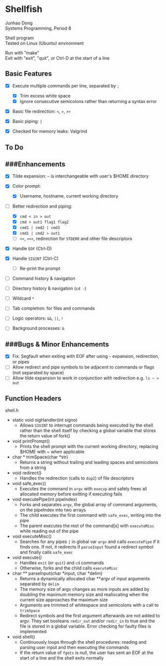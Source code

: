 Shellfish
======
Junhao Dong  
Systems Programming, Period 8

Shell program  
Tested on Linux (Ubuntu) environment

Run with "make"  
Exit with "exit", "quit", or Ctrl-D at the start of a line


## Basic Features
- [x] Execute multiple commands per line, separated by `;`
  - [x] Trim excess white space
  - [x] Ignore consecutive semicolons rather than returning a syntax error
- [x] Basic file redirection: `<`, `>`, `>>`
- [x] Basic piping: `|`
- [x] Checked for memory leaks: Valgrind


## To Do
###Enhancements
------
- [x] Tilde expansion: `~` is interchangeable with user's $HOME directory
- [x] Color prompt:
  - [x] Username, hostname, current working directory
- [ ] Better redirection and piping:
  - [x] `cmd < in > out`
  - [x] `cmd > out1 flag1 flag2`
  - [x] `cmd1 | cmd2 | cmd3`
  - [x] `cmd1 | cmd2 > out1`
  - [ ] `<<`, `<<<`, redirection for `STDERR` and other file descriptors
- [x] Handle `EOF` (Ctrl-D)
- [x] Handle `SIGINT` (Ctrl-C)
  - [ ] Re-print the prompt
- [ ] Command history & navigation
- [ ] Directory history & navigation (`cd -`)
- [ ] Wildcard `*`
- [ ] Tab completion: for files and commands
- [ ] Logic operators: `&&`, `||`, `!`
- [ ] Background processes: `&`


###Bugs & Minor Enhancements
------
- [x] Fix: Segfault when exiting with EOF after using `~` expansion, redirection, or pipes
- [ ] Allow redirect and pipe symbols to be adjacent to commands or flags (not separated by space)
- [ ] Allow tilde expansion to work in conjunction with redirection e.g. `ls ~ > out`

## Function Headers
shell.h

- static void sigHandler(int signo)
  - Allows `SIGINT` to interrupt commands being executed by the shell rather than the shell itself by checking a global variable that stores the return value of fork()
- void printPrompt()
  - Prints the shell prompt with the current working directory, replacing $HOME with ~ when applicable
- char * trimSpace(char *str)
  - Returns a string without trailing and leading spaces and semicolons from a string
- void redirect()
  - Handles the redirection (calls to `dup2`) of file descriptors
- void safe_exec()
  - Executes the command in `argv` with `execvp` and safely frees all allocated memory before exitting if executing fails
- void executePipe(int pipeIndex)
  - Forks and separates `argv`, the global array of command arguments, on the pipeIndex into two arrays
  - The child executes the first command with `safe_exec`, writing into the pipe
  - The parent executes the rest of the command[s]  with `executeMisc` while reading out of the pipe
- void executeMisc()
  - Searches for any pipes `|` in global var `argv` and calls `executePipe` if it finds one. If not, it redirects if `parseInput` found a redirect symbol and finally calls `safe_exec`
- void execute()
  - Handles `exit` (or `quit`) and `cd` commands
  - Otherwise, forks and the child calls `executeMisc`
- char ** parseInput(char *input, char *delim)
  - Returns a dynamically allocated char **argv of input arguments separated by `delim`
  - The memory size of argv changes as more inputs are added by doubling the maximum memory size and reallocating when the current size approaches the maximum size
  - Arguments are trimmed of whitespace and semicolons with a call to `trimSpace`
  - Redirect symbols and the first argument afterwards are not added to argv. They set booleans `redir_out` and/or `redir_in` to true and the file is stored in a global variable. Error checking for faulty files is implemented
- void shell()
  - Continuously loops through the shell procedures: reading and parsing user input and then executing the commands
  - If the return value of `fgets` is null, the user has sent an EOF at the start of a line and the shell exits normally
